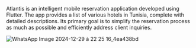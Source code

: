 Atlantis is an intelligent mobile reservation application developed using Flutter. The app provides a list of various hotels in Tunisia, complete with detailed descriptions. Its primary goal is to simplify the reservation process as much as possible and efficiently address client inquiries. 

![WhatsApp Image 2024-12-29 à 22 25 16_4ea438bd](https://github.com/user-attachments/assets/653223bb-415a-49e3-85bd-238887ece083)
